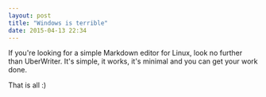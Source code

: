 ```yaml
---
layout: post
title: "Windows is terrible"
date: 2015-04-13 22:34
---
```


If you're looking for a simple Markdown editor for Linux, look no further than UberWriter. It's simple, it works, it's minimal and you can get your work done.

That is all :)
